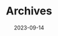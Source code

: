 ---
title: "Archives"
date: 2023-09-14
layout: "archives"
slug: "archives"
menu:
    main:
        weight: 2
        params: 
            icon: archives
---